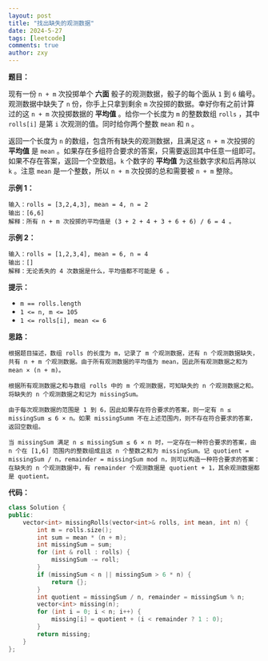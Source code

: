 ```yaml
---
layout: post
title: "找出缺失的观测数据"
date: 2024-5-27
tags: [leetcode]
comments: true
author: zxy
---
```


**题目：**

现有一份 `n + m` 次投掷单个 **六面** 骰子的观测数据，骰子的每个面从 `1` 到 `6` 编号。观测数据中缺失了 `n` 份，你手上只拿到剩余 `m` 次投掷的数据。幸好你有之前计算过的这 `n + m` 次投掷数据的 **平均值** 。给你一个长度为 `m` 的整数数组 `rolls` ，其中 `rolls[i]` 是第 `i` 次观测的值。同时给你两个整数 `mean` 和 `n` 。

返回一个长度为 `n` 的数组，包含所有缺失的观测数据，且满足这 `n + m` 次投掷的 **平均值** 是 `mean` 。如果存在多组符合要求的答案，只需要返回其中任意一组即可。如果不存在答案，返回一个空数组。`k` 个数字的 **平均值** 为这些数字求和后再除以 `k` 。注意 `mean` 是一个整数，所以 `n + m` 次投掷的总和需要被 `n + m` 整除。

**示例 1：**

```
输入：rolls = [3,2,4,3], mean = 4, n = 2
输出：[6,6]
解释：所有 n + m 次投掷的平均值是 (3 + 2 + 4 + 3 + 6 + 6) / 6 = 4 。
```

**示例 2：**

```
输入：rolls = [1,2,3,4], mean = 6, n = 4
输出：[]
解释：无论丢失的 4 次数据是什么，平均值都不可能是 6 。
```

**提示：**

- `m == rolls.length`
- `1 <= n, m <= 105`
- `1 <= rolls[i], mean <= 6`

**思路：**

```
根据题目描述，数组 rolls 的长度为 m，记录了 m 个观测数据，还有 n 个观测数据缺失，共有 n + m 个观测数据。由于所有观测数据的平均值为 mean，因此所有观测数据之和为 mean × (n + m)。

根据所有观测数据之和与数组 rolls 中的 m 个观测数据，可知缺失的 n 个观测数据之和。将缺失的 n 个观测数据之和记为 missingSum。

由于每次观测数据的范围是 1 到 6，因此如果存在符合要求的答案，则一定有 n ≤ missingSum ≤ 6 × n。如果 missingSumm 不在上述范围内，则不存在符合要求的答案，返回空数组。

当 missingSum 满足 n ≤ missingSum ≤ 6 × n 时，一定存在一种符合要求的答案，由 n 个在 [1,6] 范围内的整数组成且这 n 个整数之和为 missingSum。记 quotient = missingSum / n，remainder = missingSum mod n，则可以构造一种符合要求的答案：在缺失的 n 个观测数据中，有 remainder 个观测数据是 quotient + 1，其余观测数据都是 quotient。
```

**代码：**

```cpp
class Solution {
public:
    vector<int> missingRolls(vector<int>& rolls, int mean, int n) {
        int m = rolls.size();
        int sum = mean * (n + m);
        int missingSum = sum;
        for (int & roll : rolls) {
            missingSum -= roll;
        }
        if (missingSum < n || missingSum > 6 * n) {
            return {};
        }
        int quotient = missingSum / n, remainder = missingSum % n;
        vector<int> missing(n);
        for (int i = 0; i < n; i++) {
            missing[i] = quotient + (i < remainder ? 1 : 0);
        }
        return missing;
    }
};
```

